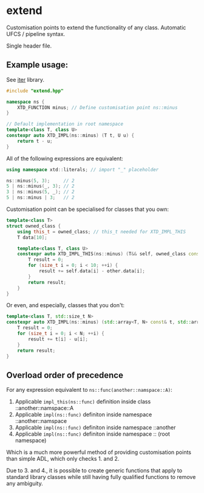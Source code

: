 # extend
Customisation points to extend the functionality of any class. Automatic UFCS / pipeline syntax.

Single header file.

## Example usage:

See [iter](https://github.com/NasalDaemon/iter) library.

```c++
#include "extend.hpp"

namespace ns {
    XTD_FUNCTION minus; // Define customisation point ns::minus
}

// Default implementation in root namespace
template<class T, class U>
constexpr auto XTD_IMPL(ns::minus) (T t, U u) {
    return t - u;
}
```
All of the following expressions are equivalent:
```c++
using namespace xtd::literals; // import "_" placeholder

ns::minus(5, 3);     // 2
5 | ns::minus(_, 3); // 2
3 | ns::minus(5, _); // 2
5 | ns::minus | 3;   // 2
```
Customisation point can be specialised for classes that you own:
```c++
template<class T>
struct owned_class {
    using this_t = owned_class; // this_t needed for XTD_IMPL_THIS
    T data[10];

    template<class T, class U>
    constexpr auto XTD_IMPL_THIS(ns::minus) (T&& self, owned_class const& other) {
        T result = 0;
        for (size_t i = 0; i < 10; ++i) {
            result += self.data[i] - other.data[i];
        }
        return result;
    }
}
```

Or even, and especially, classes that you don't:
```c++
template<class T, std::size_t N>
constexpr auto XTD_IMPL(ns::minus) (std::array<T, N> const& t, std::array<T, N> const& u) {
    T result = 0;
    for (size_t i = 0; i < N; ++i) {
        result += t[i] - u[i];
    }
    return result;
}
```

## Overload order of precedence

For any expression equivalent to `ns::func(another::namspace::A)`:

1. Applicable `impl_this(ns::func)` definition inside class ::another::namspace::A
1. Applicable `impl(ns::func)` definiton inside namespace ::another::namspace
1. Applicable `impl(ns::func)` definiton inside namespace ::another
1. Applicable `impl(ns::func)` definiton inside namespace :: (root namespace)

Which is a much more powerful method of providing customisation points than simple ADL, which only checks 1. and 2.

Due to 3. and 4., it is possible to create generic functions that apply to standard library classes while still having fully qualified functions to remove any ambiguity.
